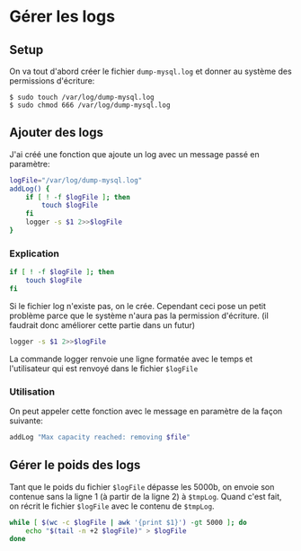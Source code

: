 # Gérer les logs

## Setup

On va tout d'abord créer le fichier `dump-mysql.log` et donner au système des permissions d'écriture:

```shell
$ sudo touch /var/log/dump-mysql.log
$ sudo chmod 666 /var/log/dump-mysql.log
```

## Ajouter des logs

J'ai créé une fonction que ajoute un log avec un message passé en paramètre:

```bash
logFile="/var/log/dump-mysql.log"
addLog() {
	if [ ! -f $logFile ]; then
        touch $logFile
	fi
	logger -s $1 2>>$logFile
}
```

### Explication

```bash
if [ ! -f $logFile ]; then
    touch $logFile
fi
```

Si le fichier log n'existe pas, on le crée. Cependant ceci pose un petit problème parce que le système n'aura pas la permission d'écriture. (il faudrait donc améliorer cette partie dans un futur)

```bash
logger -s $1 2>>$logFile
```

La commande logger renvoie une ligne formatée avec le temps et l'utilisateur qui est renvoyé dans le fichier `$logFile`

### Utilisation

On peut appeler cette fonction avec le message en paramètre de la façon suivante:
```bash
addLog "Max capacity reached: removing $file"
```

## Gérer le poids des logs

Tant que le poids du fichier `$logFile` dépasse les 5000b, on envoie son contenue sans la ligne 1 (à partir de la ligne 2) à `$tmpLog`. Quand c'est fait, on récrit le fichier `$logFile` avec le contenu de `$tmpLog`.

```bash
while [ $(wc -c $logFile | awk '{print $1}') -gt 5000 ]; do
	echo "$(tail -n +2 $logFile)" > $logFile
done
```
